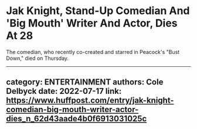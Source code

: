 # Jak Knight, Stand-Up Comedian And 'Big Mouth' Writer And Actor, Dies At 28

The comedian, who recently co-created and starred in Peacock's "Bust Down," died on Thursday.

---
category: ENTERTAINMENT
authors: Cole Delbyck
date: 2022-07-17
link: https://www.huffpost.com/entry/jak-knight-comedian-big-mouth-writer-actor-dies_n_62d43aade4b0f6913031025c
---

